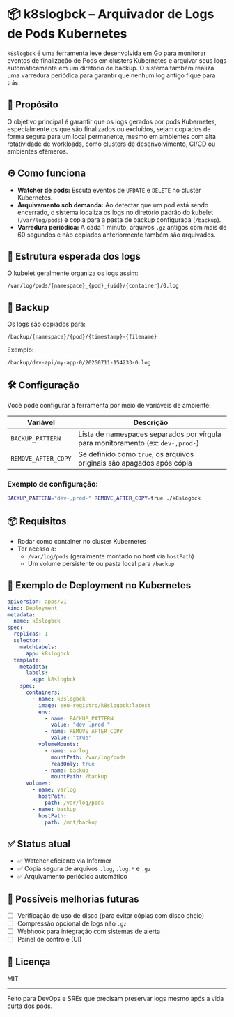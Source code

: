# 📦 k8slogbck – Arquivador de Logs de Pods Kubernetes

`k8slogbck` é uma ferramenta leve desenvolvida em Go para monitorar eventos de finalização de Pods em clusters Kubernetes e arquivar seus logs automaticamente em um diretório de backup. O sistema também realiza uma varredura periódica para garantir que nenhum log antigo fique para trás.

## 🚀 Propósito

O objetivo principal é garantir que os logs gerados por pods Kubernetes, especialmente os que são finalizados ou excluídos, sejam copiados de forma segura para um local permanente, mesmo em ambientes com alta rotatividade de workloads, como clusters de desenvolvimento, CI/CD ou ambientes efêmeros.

## ⚙️ Como funciona

- **Watcher de pods:** Escuta eventos de `UPDATE` e `DELETE` no cluster Kubernetes.
- **Arquivamento sob demanda:** Ao detectar que um pod está sendo encerrado, o sistema localiza os logs no diretório padrão do kubelet (`/var/log/pods`) e copia para a pasta de backup configurada (`/backup`).
- **Varredura periódica:** A cada 1 minuto, arquivos `.gz` antigos com mais de 60 segundos e não copiados anteriormente também são arquivados.

## 📁 Estrutura esperada dos logs

O kubelet geralmente organiza os logs assim:

```
/var/log/pods/{namespace}_{pod}_{uid}/{container}/0.log
```

## 💾 Backup

Os logs são copiados para:

```
/backup/{namespace}/{pod}/{timestamp}-{filename}
```

Exemplo:

```
/backup/dev-api/my-app-0/20250711-154233-0.log
```

## 🛠️ Configuração

Você pode configurar a ferramenta por meio de variáveis de ambiente:

| Variável             | Descrição                                                                 |
|----------------------|---------------------------------------------------------------------------|
| `BACKUP_PATTERN`     | Lista de namespaces separados por vírgula para monitoramento (ex: `dev-,prod-`) |
| `REMOVE_AFTER_COPY`  | Se definido como `true`, os arquivos originais são apagados após cópia    |

### Exemplo de configuração:

```bash
BACKUP_PATTERN="dev-,prod-" REMOVE_AFTER_COPY=true ./k8slogbck
```

## 📦 Requisitos

- Rodar como container no cluster Kubernetes
- Ter acesso a:
  - `/var/log/pods` (geralmente montado no host via `hostPath`)
  - Um volume persistente ou pasta local para `/backup`

## 🐳 Exemplo de Deployment no Kubernetes

```yaml
apiVersion: apps/v1
kind: Deployment
metadata:
  name: k8slogbck
spec:
  replicas: 1
  selector:
    matchLabels:
      app: k8slogbck
  template:
    metadata:
      labels:
        app: k8slogbck
    spec:
      containers:
        - name: k8slogbck
          image: seu-registro/k8slogbck:latest
          env:
            - name: BACKUP_PATTERN
              value: "dev-,prod-"
            - name: REMOVE_AFTER_COPY
              value: "true"
          volumeMounts:
            - name: varlog
              mountPath: /var/log/pods
              readOnly: true
            - name: backup
              mountPath: /backup
      volumes:
        - name: varlog
          hostPath:
            path: /var/log/pods
        - name: backup
          hostPath:
            path: /mnt/backup
```

## ✅ Status atual

- ✅ Watcher eficiente via Informer
- ✅ Cópia segura de arquivos `.log`, `.log.*` e `.gz`
- ✅ Arquivamento periódico automático

## 🧪 Possíveis melhorias futuras

- [ ] Verificação de uso de disco (para evitar cópias com disco cheio)
- [ ] Compressão opcional de logs não `.gz`
- [ ] Webhook para integração com sistemas de alerta
- [ ] Painel de controle (UI)

## 📄 Licença

MIT

---

Feito para DevOps e SREs que precisam preservar logs mesmo após a vida curta dos pods.